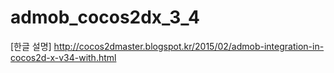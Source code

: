 # admob_cocos2dx_3_4

[한글 설명]
http://cocos2dmaster.blogspot.kr/2015/02/admob-integration-in-cocos2d-x-v34-with.html

